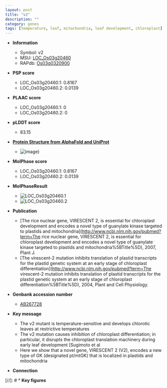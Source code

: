 ```yaml
---
layout: post
title: "v2"
description: ""
category: genes
tags: [temperature, leaf, mitochondria, leaf development, chloroplast]
---
```


* **Information**  
    + Symbol: v2  
    + MSU: [LOC_Os03g20460](http://rice.plantbiology.msu.edu/cgi-bin/ORF_infopage.cgi?orf=LOC_Os03g20460)  
    + RAPdb: [Os03g0320900](http://rapdb.dna.affrc.go.jp/viewer/gbrowse_details/irgsp1?name=Os03g0320900)  

* **PSP score**  
    + LOC_Os03g20460.1: 0.8167 
    + LOC_Os03g20460.2: 0.0139 

* **PLAAC score**  
    + LOC_Os03g20460.1: 0 
    + LOC_Os03g20460.2: 0 

* **pLDDT score**
    + 83.15

* **[Protein Structure from AlphaFold and UniProt](https://www.uniprot.org/uniprotkb/Q10M74/entry#structure)**
    + ![image](https://ricepsp.github.io/images/Q1/AF-Q10M74-F1.png))

* **MolPhase score**
    + LOC_Os03g20460.1: 0.8167
    + LOC_Os03g20460.2: 0.0139

* **MolPhaseResult**
    + ![LOC_Os03g20460.1](https://ricepsp.github.io/pictures/LOC_Os03g/LOC_Os03g20460.1.png)
    + ![LOC_Os03g20460.2](https://ricepsp.github.io/pictures/LOC_Os03g/LOC_Os03g20460.2.png)

* **Publication**  
    + [The rice nuclear gene, VIRESCENT 2, is essential for chloroplast development and encodes a novel type of guanylate kinase targeted to plastids and mitochondria](http://www.ncbi.nlm.nih.gov/pubmed?term=The rice nuclear gene, VIRESCENT 2, is essential for chloroplast development and encodes a novel type of guanylate kinase targeted to plastids and mitochondria%5BTitle%5D), 2007, Plant J.
    + [The virescent-2 mutation inhibits translation of plastid transcripts for the plastid genetic system at an early stage of chloroplast differentiation](http://www.ncbi.nlm.nih.gov/pubmed?term=The virescent-2 mutation inhibits translation of plastid transcripts for the plastid genetic system at an early stage of chloroplast differentiation%5BTitle%5D), 2004, Plant and Cell Physiology.

* **Genbank accession number**  
    + [AB267728](http://www.ncbi.nlm.nih.gov/nuccore/AB267728)

* **Key message**  
    + The v2 mutant is temperature-sensitive and develops chlorotic leaves at restrictive temperatures
    + The v2 mutation causes inhibition of chloroplast differentiation; in particular, it disrupts the chloroplast translation machinery during early leaf development [Sugimoto et al
    + Here we show that a novel gene, VIRESCENT 2 (V2), encodes a new type of GK (designated pt/mtGK) that is localized in plastids and mitochondria

* **Connection**  

[//]: # * **Key figures**  


